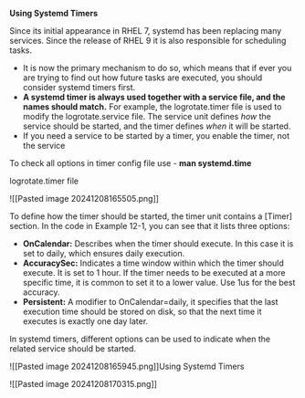 
**Using Systemd Timers**

Since its initial appearance in RHEL 7, systemd has been replacing many services. Since the release of RHEL 9 it is also responsible for scheduling tasks.

- It is now the primary mechanism to do so, which means that if ever you are trying to find out how future tasks are executed, you should consider systemd timers first.
- **A systemd timer is always used together with a service file, and the names should match.** For example, the logrotate.timer file is used to modify the logrotate.service file. The service unit defines _how_ the service should be started, and the timer defines _when_ it will be started.
- If you need a service to be started by a timer, you enable the timer, not the service

To check all options in timer config file use - **man systemd.time**

logrotate.timer file

![[Pasted image 20241208165505.png]]

To define how the timer should be started, the timer unit contains a \[Timer\] section. In the code in Example 12-1, you can see that it lists three options:

- **OnCalendar:** Describes when the timer should execute. In this case it is set to daily, which ensures daily execution.
- **AccuracySec:** Indicates a time window within which the timer should execute. It is set to 1 hour. If the timer needs to be executed at a more specific time, it is common to set it to a lower value. Use 1us for the best accuracy.
- **Persistent:** A modifier to OnCalendar=daily, it specifies that the last execution time should be stored on disk, so that the next time it executes is exactly one day later.

In systemd timers, different options can be used to indicate when the related service should be started.

![[Pasted image 20241208165945.png]]Using Systemd Timers

![[Pasted image 20241208170315.png]]